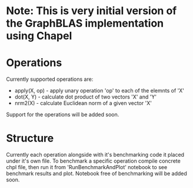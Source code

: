 # Note: This is very initial version of the GraphBLAS implementation using Chapel

# Operations
Currently supported operations are:

* apply(X, op) - apply unary operation 'op' to each of the elemnts of 'X'
* dot(X, Y) - calculate dot product of two vectors 'X' and 'Y'
* nrm2(X) - calculate Euclidean norm of a given vector 'X'

Support for the operations will be added soon.

# Structure
Currently each operation alongside with it's benchmarking code it placed under it's own file.
To benchmark a specific operation compile concrete chpl file, then run it from 'RunBenchmarkAndPlot' notebook to see benchmark results and plot.
Notebook free of benchmarking will be added soon.
